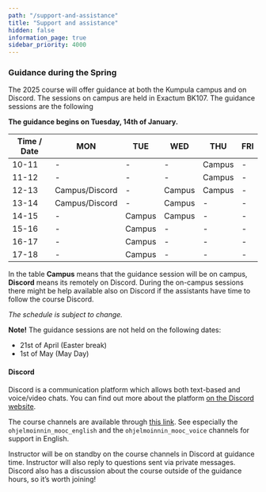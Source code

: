 ```yaml
---
path: "/support-and-assistance"
title: "Support and assistance"
hidden: false
information_page: true
sidebar_priority: 4000
---
```


### Guidance during the Spring

The 2025 course will offer guidance at both the Kumpula campus and on Discord. The sessions on campus are held in Exactum BK107. The guidance sessions are the following

**The guidance begins on Tuesday, 14th of January.**

| Time / Date | MON | TUE | WED | THU | FRI |
|-----|----|----|----|----|----|
| 10-11 | - | - | - | Campus | - |
| 11-12 | - | - | - | Campus | - |
| 12-13 | Campus/Discord | - | Campus | Campus | - |
| 13-14 | Campus/Discord | - | Campus | - | - |
| 14-15 | - | Campus | Campus | - | - |
| 15-16 | - | Campus | - | - | - |
| 16-17 | - | Campus | - | - | - |
| 17-18 | - | Campus | - | - | - |

In the table **Campus** means that the guidance session will be on campus, **Discord** means its remotely on Discord. During the on-campus sessions there might be help available also on Discord if the assistants have time to follow the course Discord.

*The schedule is subject to change.*

**Note!** The guidance sessions are not held on the following dates:
* 21st of April (Easter break)
* 1st of May (May Day)

#### Discord

Discord is a communication platform which allows both text-based and voice/video chats. You can find out more about the platform [on the Discord website](https://discord.com/).

The course channels are available through [this link](https://study.cs.helsinki.fi/discord/join/ohjelmoinnin_mooc). See especially the `ohjelmoinnin_mooc_english` and the `ohjelmoinnin_mooc_voice` channels for support in English.

Instructor will be on standby on the course channels in Discord at guidance time. Instructor will also reply to questions sent via private messages. Discord also has a discussion about the course outside of the guidance hours, so it’s worth joining!
